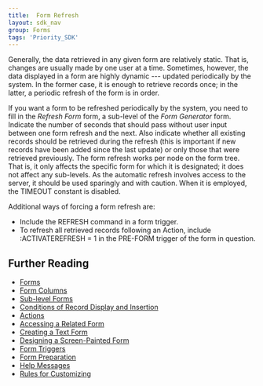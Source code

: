 ```yaml
---
title:  Form Refresh
layout: sdk_nav
group: Forms
tags: 'Priority_SDK'
---
```


Generally, the data retrieved in any given form are relatively static.
That is, changes are usually made by one user at a time. Sometimes,
however, the data displayed in a form are highly dynamic --- updated
periodically by the system. In the former case, it is enough to retrieve
records once; in the latter, a periodic refresh of the form is in order.

If you want a form to be refreshed periodically by the system, you need
to fill in the *Refresh Form* form, a sub-level of the *Form Generator*
form. Indicate the number of seconds that should pass without user input
between one form refresh and the next. Also indicate whether all
existing records should be retrieved during the refresh (this is
important if new records have been added since the last update) or only
those that were retrieved previously. The form refresh works per node on
the form tree. That is, it only affects the specific form for which it
is designated; it does not affect any sub-levels. As the automatic
refresh involves access to the server, it should be used sparingly and
with caution. When it is employed, the TIMEOUT constant is disabled.

Additional ways of forcing a form refresh are:

-   Include the REFRESH command in a form trigger.
-   To refresh all retrieved records following an Action,
    include :ACTIVATEREFRESH = 1 in the PRE-FORM trigger of the form in
    question.

## Further Reading 

-   [Forms](Forms )
-   [Form Columns](Form-Columns )
-   [Sub-level Forms](Sub-level-Forms )
-   [Conditions of Record Display and
    Insertion](Conditions-Record-Display )
-   [Actions](Actions)
-   [Accessing a Related Form](Accessing-Related-Form )
-   [Creating a Text Form](Create-Text-Form )
-   [Designing a Screen-Painted
    Form](Designing-a-Screen-Painted-Form )
-   [Form Triggers](Form-Triggers )
-   [Form Preparation](Form-Preparation )
-   [Help Messages](Help-Messages )
-   [Rules for Customizing](Customization-Rules )
